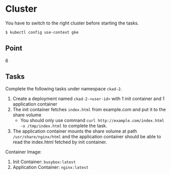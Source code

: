 # Cluster

You have to switch to the right cluster before starting the tasks.

```bash
$ kubectl config use-context gke
```


## Point

6

## Tasks

Complete the following tasks under namespace `ckad-2`.

1. Create a deployment named `ckad-2-<user-id>` with 1 init container and 1 application container
2. The init container fetches `index.html` from example.com and put it to the share volume
   * You should only use command `curl http://example.com/index.html -o /tmp/index.html` to complete the task. 
3. The application container mounts the share volume at path `/usr/share/nginx/html` and the application container should be able to read the index.html fetched by init container.

Container Image:
1. Init Container: `busybox:latest`
2. Application Container: `nginx:latest`
